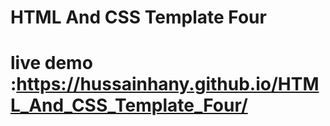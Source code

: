 # HTML And CSS Template Four

# live demo :https://hussainhany.github.io/HTML_And_CSS_Template_Four/


